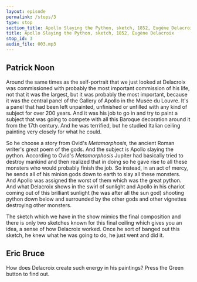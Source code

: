 ```yaml
---
layout: episode
permalink: /stops/3
type: stop
section_title: Apollo Slaying the Python, sketch, 1852, Eugène Delacroix
title: Apollo Slaying the Python, sketch, 1852, Eugène Delacroix
stop_id: 3
audio_file: 003.mp3
---
```


## Patrick Noon

Around the same times as the self-portrait that we just looked at Delacroix was commissioned with probably the most important commission of his life, not that it was the largest, but it was probably the most important, because it was the central panel of the Gallery of Apollo in the Musée du Louvre.  It's a panel that had been left unpainted, unfinished or unfilled with any kind of subject for over 200 years.  And it was his job to go in and try to paint a subject that was going to compete with all this Baroque decoration around it from the 17th century.  And he was terrified, but he studied Italian ceiling painting very closely for what he could.

So he choose a story from Ovid's _Metamorphosis,_ the ancient Roman writer's great poem of the gods.  And the subject is Apollo slaying the python.  According to Ovid's _Metamorphosis_ Jupiter had basically tried to destroy mankind and then realized that in doing so he gave rise to all these monsters who would probably finish the job.  So instead, in an act of mercy, he sends all of his minion gods down to earth to slay all these monsters.  And Apollo was assigned the worst of them which was the great python.  And what Delacroix shows in the swirl of sunlight and Apollo in his chariot coming out of this brilliant sunlight (he was after all the sun god) shooting python down below and surrounded by the other gods and other vignettes destroying other monsters.

The sketch which we have in the show mimics the final composition and there is only two sketches known for this final ceiling which gives you an idea, a sense of how Delacroix worked. Once he sort of banged out this sketch, he knew what he was going to do, he just went and did it.

## Eric Bruce

How does Delacroix create such energy in his paintings? Press the Green button to find out.

